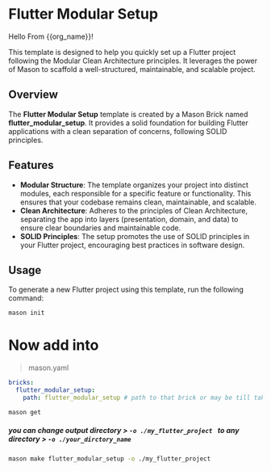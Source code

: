 # Flutter Modular Setup

Hello From {{org_name}}!

This template is designed to help you quickly set up a Flutter project following the Modular Clean Architecture principles. It leverages the power of Mason to scaffold a well-structured, maintainable, and scalable project.

## Overview

The **Flutter Modular Setup** template is created by a Mason Brick named **flutter_modular_setup**. It provides a solid foundation for building Flutter applications with a clean separation of concerns, following SOLID principles.

## Features

- **Modular Structure**: The template organizes your project into distinct modules, each responsible for a specific feature or functionality. This ensures that your codebase remains clean, maintainable, and scalable.
- **Clean Architecture**: Adheres to the principles of Clean Architecture, separating the app into layers (presentation, domain, and data) to ensure clear boundaries and maintainable code.
- **SOLID Principles**: The setup promotes the use of SOLID principles in your Flutter project, encouraging best practices in software design.

## Usage

To generate a new Flutter project using this template, run the following command:
```bash
mason init 
```
# Now add into
> mason.yaml
```yaml
bricks:
  flutter_modular_setup:
    path: flutter_modular_setup # path to that brick or may be till take available as hosted on https://brickhub.dev/bricks/flutter_modular_setup
```
```bash
mason get
```

##### you can change output directory > `-o ./my_flutter_project ` to any directory > `-o ./your_dirctory_name `
```bash
mason make flutter_modular_setup -o ./my_flutter_project 
```